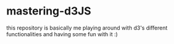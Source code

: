 # mastering-d3JS
this repository is basically me playing around with d3's different functionalities and having some fun with it :) 
